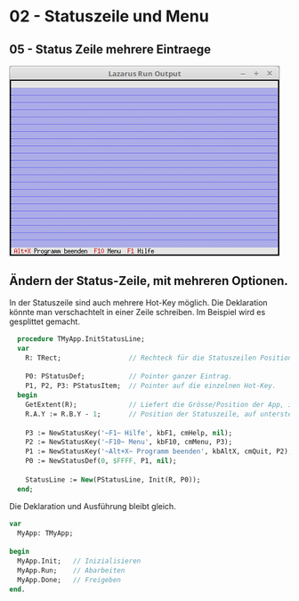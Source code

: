 # 02 - Statuszeile und Menu
## 05 - Status Zeile mehrere Eintraege

![image.png](image.png)

Ändern der Status-Zeile, mit mehreren Optionen.
---
In der Statuszeile sind auch mehrere Hot-Key möglich.
Die Deklaration könnte man verschachtelt in einer Zeile schreiben.
Im Beispiel wird es gesplittet gemacht.

```pascal
  procedure TMyApp.InitStatusLine;
  var
    R: TRect;                 // Rechteck für die Statuszeilen Position.

    P0: PStatusDef;           // Pointer ganzer Eintrag.
    P1, P2, P3: PStatusItem;  // Pointer auf die einzelnen Hot-Key.
  begin
    GetExtent(R);             // Liefert die Grösse/Position der App, im Normalfall 0, 0, 80, 24.
    R.A.Y := R.B.Y - 1;       // Position der Statuszeile, auf unterste Zeile der App setzen.

    P3 := NewStatusKey('~F1~ Hilfe', kbF1, cmHelp, nil);
    P2 := NewStatusKey('~F10~ Menu', kbF10, cmMenu, P3);
    P1 := NewStatusKey('~Alt+X~ Programm beenden', kbAltX, cmQuit, P2);
    P0 := NewStatusDef(0, $FFFF, P1, nil);

    StatusLine := New(PStatusLine, Init(R, P0));
  end;
```

Die Deklaration und Ausführung bleibt gleich.

```pascal
var
  MyApp: TMyApp;

begin
  MyApp.Init;   // Inizialisieren
  MyApp.Run;    // Abarbeiten
  MyApp.Done;   // Freigeben
end.
```


